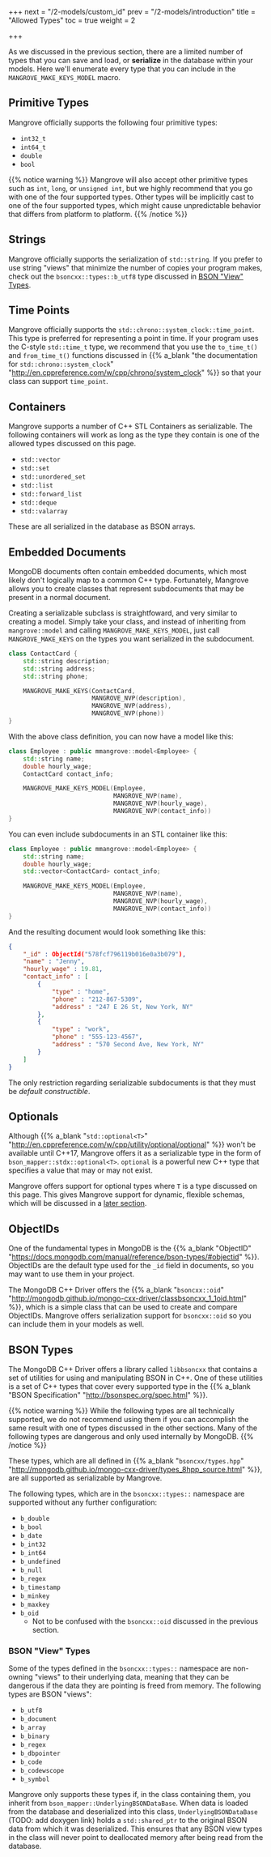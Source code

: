 +++
next = "/2-models/custom_id"
prev = "/2-models/introduction"
title = "Allowed Types"
toc = true
weight = 2

+++

As we discussed in the previous section, there are a limited number of types that you can save and load, or **serialize** in the database within your models. Here we'll enumerate every type that you can include in the `MANGROVE_MAKE_KEYS_MODEL` macro.

## Primitive Types

Mangrove officially supports the following four primitive types:

* `int32_t`
* `int64_t`
* `double`
* `bool`

{{% notice warning %}}
Mangrove will also accept other primitive types such as `int`, `long`, or `unsigned int`, but we highly recommend that you go with one of the four supported types. Other types will be implicitly cast to one of the four supported types, which might cause unpredictable behavior that differs from platform to platform.
{{% /notice %}}

## Strings

Mangrove officially supports the serialization of `std::string`. If you prefer to use string "views" that minimize the number of copies your program makes, check out the `bsoncxx::types::b_utf8` type discussed in [BSON "View" Types](/2-models/allowed-types/#bson-view-types).

## Time Points

Mangrove officially supports the `std::chrono::system_clock::time_point`. This type is preferred for representing a point in time. If your program uses the C-style `std::time_t` type, we recommend that you use the `to_time_t()` and `from_time_t()` functions discussed in {{% a_blank "the documentation for `std::chrono::system_clock`" "http://en.cppreference.com/w/cpp/chrono/system_clock" %}} so that your class can support `time_point`.

## Containers

Mangrove supports a number of C++ STL Containers as serializable. The following containers will work as long as the type they contain is one of the allowed types discussed on this page.

* `std::vector`
* `std::set`
* `std::unordered_set`
* `std::list`
* `std::forward_list`
* `std::deque`
* `std::valarray`

These are all serialized in the database as BSON arrays.

## Embedded Documents

MongoDB documents often contain embedded documents, which most likely don't logically map to a common C++ type. Fortunately, Mangrove allows you to create classes that represent subdocuments that may be present in a normal document.

Creating a serializable subclass is straightfoward, and very similar to creating a model. Simply take your class, and instead of inheriting from `mangrove::model` and calling `MANGROVE_MAKE_KEYS_MODEL`, just call `MANGROVE_MAKE_KEYS` on the types you want serialized in the subdocument.

```cpp
class ContactCard {
    std::string description;
    std::string address;
    std::string phone;

    MANGROVE_MAKE_KEYS(ContactCard,
                       MANGROVE_NVP(description),
                       MANGROVE_NVP(address),
                       MANGROVE_NVP(phone))
}
```

With the above class definition, you can now have a model like this:

```cpp
class Employee : public mmangrove::model<Employee> {
    std::string name;
    double hourly_wage;
    ContactCard contact_info;

    MANGROVE_MAKE_KEYS_MODEL(Employee,
                             MANGROVE_NVP(name),
                             MANGROVE_NVP(hourly_wage),
                             MANGROVE_NVP(contact_info))
}
```

You can even include subdocuments in an STL container like this:

```cpp
class Employee : public mmangrove::model<Employee> {
    std::string name;
    double hourly_wage;
    std::vector<ContactCard> contact_info;

    MANGROVE_MAKE_KEYS_MODEL(Employee,
                             MANGROVE_NVP(name),
                             MANGROVE_NVP(hourly_wage),
                             MANGROVE_NVP(contact_info))
}
```

And the resulting document would look something like this:

```json
{
    "_id" : ObjectId("578fcf796119b016e0a3b079"),
    "name" : "Jenny",
    "hourly_wage" : 19.81,
    "contact_info" : [
        {
            "type" : "home",
            "phone" : "212-867-5309",
            "address" : "247 E 26 St, New York, NY"
        },
        {
            "type" : "work",
            "phone" : "555-123-4567",
            "address" : "570 Second Ave, New York, NY"
        }
    ]
}
```

The only restriction regarding serializable subdocuments is that they must be *default constructible*.

## Optionals

Although {{% a_blank "`std::optional<T>`" "http://en.cppreference.com/w/cpp/utility/optional/optional" %}} won't be available until C++17, Mangrove offers it as a serializable type in the form of `bson_mapper::stdx::optional<T>`. `optional` is a powerful new C++ type that specifies a value that may or may not exist.

Mangrove offers support for optional types where `T` is a type discussed on this page. This gives Mangrove support for dynamic, flexible schemas, which will be discussed in a [later section](/2-models/dynamic-schemas).

## ObjectIDs

One of the fundamental types in MongoDB is the {{% a_blank "ObjectID" "https://docs.mongodb.com/manual/reference/bson-types/#objectid" %}}. ObjectIDs are the default type used for the `_id` field in documents, so you may want to use them in your project.

The MongoDB C++ Driver offers the {{% a_blank "`bsoncxx::oid`" "http://mongodb.github.io/mongo-cxx-driver/classbsoncxx_1_1oid.html" %}}, which is a simple class that can be used to create and compare ObjectIDs. Mangrove offers serialization support for `bsoncxx::oid` so you can include them in your models as well. 

## BSON Types

The MongoDB C++ Driver offers a library called `libbsoncxx` that contains a set of utilities for using and manipulating BSON in C++. One of these utilities is a set of C++ types that cover every supported type in the {{% a_blank "BSON Specification" "http://bsonspec.org/spec.html" %}}.

{{% notice warning %}}
While the following types are all technically supported, we do not recommend using them if you can accomplish the same result with one of types discussed in the other sections. Many of the following types are dangerous and only used internally by MongoDB.
{{% /notice %}}

These types, which are all defined in {{% a_blank "`bsoncxx/types.hpp`" "http://mongodb.github.io/mongo-cxx-driver/types_8hpp_source.html" %}}, are all supported as serializable by Mangrove.

The following types, which are in the `bsoncxx::types::` namespace are supported without any further configuration:

* `b_double`
* `b_bool`
* `b_date`
* `b_int32`
* `b_int64`
* `b_undefined`
* `b_null`
* `b_regex`
* `b_timestamp`
* `b_minkey`
* `b_maxkey`
* `b_oid`
    - Not to be confused with the `bsoncxx::oid` discussed in the previous section.

### BSON "View" Types

Some of the types defined in the `bsoncxx::types::` namespace are non-owning "views" to their underlying data, meaning that they can be dangerous if the data they are pointing is freed from memory. The following types are BSON "views":

* `b_utf8`
* `b_document`
* `b_array`
* `b_binary`
* `b_regex`
* `b_dbpointer`
* `b_code`
* `b_codewscope`
* `b_symbol`

Mangrove only supports these types if, in the class containing them, you inherit from `bson_mapper::UnderlyingBSONDataBase`. When data is loaded from the database and deserialized into this class, `UnderlyingBSONDataBase` (TODO: add doxygen link) holds a `std::shared_ptr` to the original BSON data from which it was deserialized. This ensures that any BSON view types in the class will never point to deallocated memory after being read from the database.

